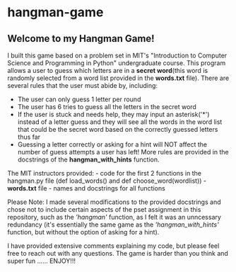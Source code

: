 # hangman-game

## Welcome to my Hangman Game! 
  I built this game based on a problem set in MIT's "Introduction to Computer Science and Programming in Python" undergraduate course. 
  This program allows a user to guess which letters are in a **secret word**(this word is randomly selected from a word list provided in the **words.txt** file). 
  There are several rules that the user must abide by, including: 
  - The user can only guess 1 letter per round 
  - The user has 6 tries to guess all the letters in the secret word
  - If the user is stuck and needs help, they may input an asterisk('*') instead of a letter guess and they will see all the words in the word list that could be the secret 
    word based on the correctly guessed letters thus far 
  - Guessing a letter correctly or asking for a hint will NOT affect the number of guess attempts a user has left! 
  More rules are provided in the docstrings of the **hangman_with_hints** function. 

  The MIT instructors provided: 
    - code for the first 2 functions in the hangman.py file (def load_words() and def choose_word(wordlist)) 
    - **words.txt** file 
    - names and docstrings for all functions 

  Please Note: I made several modifications to the provided docstrings and chose not to include certain aspects of the pset assignment in this repository,
  such as the *'hangman'* function, as I felt it was an unncessary redundancy (it's essentially the same game as the *'hangman_with_hints'* function, but without 
  the option of asking for a hint). 

  I have provided extensive comments explaining my code, but please feel free to reach out with any questions. 
  The game is harder than you think and super fun ...... ENJOY!!! 
